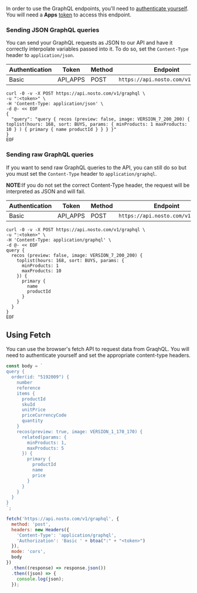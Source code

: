 In order to use the GraphQL endpoints, you'll need to [authenticate yourself](https://developer.nosto.com/#authentication). You will need a **Apps** [token](https://help.nosto.com/settings-and-troubleshooting-faq/settings-authentication-tokens) to access this endpoint.

### Sending JSON GraphQL queries

You can send your GraphQL requests as JSON to our API and have it correctly interpolate variables passed into it. To do so, set the `Content-Type` header to `application/json`.

Authentication |    Token      |    Method    | Endpoint
---------------|---------------|--------------|--------------------------------------
Basic          |   API_APPS    |     POST     | `https://api.nosto.com/v1/graphql`   

```shell
curl -0 -v -X POST https://api.nosto.com/v1/graphql \
-u ":<token>" \
-H 'Content-Type: application/json' \
-d @- << EOF
{
  "query": "query { recos (preview: false, image: VERSION_7_200_200) { toplist(hours: 168, sort: BUYS, params: { minProducts: 1 maxProducts: 10 } ) { primary { name productId } } } }"
}
EOF
```

### Sending raw GraphQL queries

If you want to send raw GraphQL queries to the API, you can still do so but you must set the `Content-Type` header to `application/graphql`.

<aside class="warning">
<b>NOTE:</b>If you do not set the correct Content-Type header, the request will be interpreted as JSON and will fail.
</aside>

Authentication |    Token      |    Method    | Endpoint
---------------|---------------|--------------|---------------------------------
Basic          |   API_APPS    |     POST     | `https://api.nosto.com/v1/graphql`


```shell
curl -0 -v -X POST https://api.nosto.com/v1/graphql \
-u ":<token>" \
-H 'Content-Type: application/graphql' \
-d @- << EOF
query {
  recos (preview: false, image: VERSION_7_200_200) {
    toplist(hours: 168, sort: BUYS, params: {
      minProducts: 1
      maxProducts: 10
    }) {
      primary {
        name
        productId
      }
    }
  }
}
EOF
```

## Using Fetch

You can use the browser's fetch API to request data from GraqhQL. You will need to authenticate yourself and set the appropriate content-type headers.

```js
const body = `
query {
  order(id: "5192009") {
    number
    reference
    items {
      productId
      skuId
      unitPrice
      priceCurrencyCode
      quantity
    }
    recos(preview: true, image: VERSION_1_170_170) {
      related(params: {
        minProducts: 1,
        maxProducts: 5
      }) {
        primary {
          productId
          name
          price
        }
      }
    }
  }
}
`;

fetch('https://api.nosto.com/v1/graphql', {
  method: 'post',
  headers: new Headers({
    'Content-Type': 'application/graphql',
    'Authorization': 'Basic ' + btoa(":" + "<token>")
  }),
  mode: 'cors',
  body
})
  .then((response) => response.json())
  .then((json) => {
    console.log(json);
  });
```